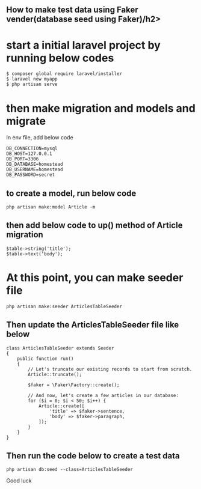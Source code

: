 <h2>How to make test data using Faker vender(database seed using Faker)/h2>

# start a initial laravel project by running below codes
```
$ composer global require laravel/installer
$ laravel new myapp
$ php artisan serve
```

# then make migration and models and migrate
In env file, add below code
```
DB_CONNECTION=mysql
DB_HOST=127.0.0.1
DB_PORT=3306
DB_DATABASE=homestead
DB_USERNAME=homestead
DB_PASSWORD=secret
```

## to create a model, run below code
```
php artisan make:model Article -m
```
## then add below code to up() method of Article migration
```
$table->string('title');
$table->text('body');
```

# At this point, you can make seeder file
```
php artisan make:seeder ArticlesTableSeeder
```
## Then update the ArticlesTableSeeder file like below
```
class ArticlesTableSeeder extends Seeder
{
    public function run()
    {
        // Let's truncate our existing records to start from scratch.
        Article::truncate();

        $faker = \Faker\Factory::create();

        // And now, let's create a few articles in our database:
        for ($i = 0; $i < 50; $i++) {
            Article::create([
                'title' => $faker->sentence,
                'body' => $faker->paragraph,
            ]);
        }
    }
}
```
## Then run the code below to create a test data
```
php artisan db:seed --class=ArticlesTableSeeder
```

Good luck